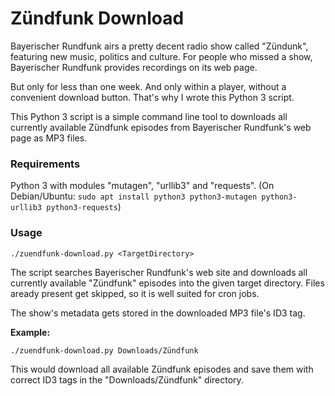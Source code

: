 # Zündfunk Download

Bayerischer Rundfunk airs a pretty decent radio show called "Zündunk", featuring new music, politics and culture.
For people who missed a show, Bayerischer Rundfunk provides recordings on its web page.

But only for less than one week. And only within a player, without a convenient download button.
That's why I wrote this Python 3 script.

This Python 3 script is a simple command line tool to downloads all currently available Zündfunk episodes from Bayerischer Rundfunk's web page as MP3 files.

### Requirements
Python 3 with modules "mutagen", "urllib3" and "requests".
(On Debian/Ubuntu: `sudo apt install python3 python3-mutagen python3-urllib3 python3-requests`)

### Usage
```./zuendfunk-download.py <TargetDirectory>```

The script searches Bayerischer Rundfunk's web site and downloads all currently available "Zündfunk" episodes into the given target directory.
Files aready present get skipped, so it is well suited for cron jobs.

The show's metadata gets stored in the downloaded MP3 file's ID3 tag.


**Example:**

```./zuendfunk-download.py Downloads/Zündfunk```

This would download all available Zündfunk episodes and save them with correct ID3 tags in the "Downloads/Zündfunk" directory.

